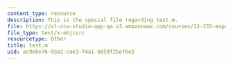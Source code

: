 ```yaml
---
content_type: resource
description: This is the special file regarding test.m.
file: https://ol-ocw-studio-app-qa.s3.amazonaws.com/courses/12-335-experimental-atmospheric-chemistry-fall-2014/ac9ebe7693a1cae3f4a1b859f2bef6e2_test.m
file_type: text/x-objcsrc
resourcetype: Other
title: test.m
uid: ac9ebe76-93a1-cae3-f4a1-b859f2bef6e2
---
```

